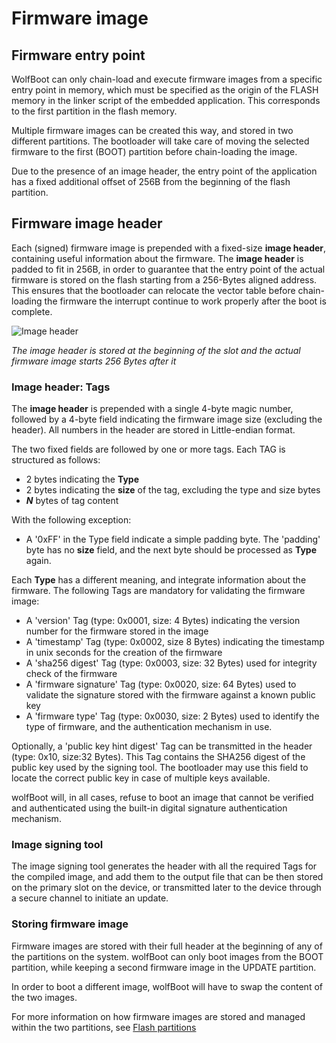 # Firmware image

## Firmware entry point

WolfBoot can only chain-load and execute firmware images from a specific entry point in memory,
which must be specified as the origin of the FLASH memory in the linker script of the embedded
application. This corresponds to the first partition in the flash memory.

Multiple firmware images can be created this way, and stored in two different partitions. The bootloader
will take care of moving the selected firmware to the first (BOOT) partition before chain-loading the image.

Due to the presence of an image header, the entry point of the application has a fixed additional offset 
of 256B from the beginning of the flash partition.

## Firmware image header

Each (signed) firmware image is prepended with a fixed-size **image header**, containing
useful information about the firmware. The **image header** is padded to fit in 256B, in order
to guarantee that the entry point of the actual firmware is stored on the flash starting from
a 256-Bytes aligned address. This ensures that the bootloader can relocate the vector table before
chain-loading the firmware the interrupt continue to work properly after the boot is complete.

![Image header](png/image_header.png)

*The image header is stored at the beginning of the slot and the actual firmware image starts 256 Bytes after it*

### Image header: Tags

The **image header** is prepended with a single 4-byte magic number, followed by a 4-byte field indicating the 
firmware image size (excluding the header). All numbers in the header are stored in Little-endian format.

The two fixed fields are followed by one or more tags. Each TAG is structured as follows:

  - 2 bytes indicating the **Type**
  - 2 bytes indicating the **size** of the tag, excluding the type and size bytes
  - ***N*** bytes of tag content

With the following exception:
  - A '0xFF' in the Type field indicate a simple padding byte. The 'padding' byte has no **size** field, and the next byte should be processed as **Type** again.

Each **Type** has a different meaning, and integrate information about the firmware. The following Tags are mandatory for validating the firmware image:

  - A 'version' Tag (type: 0x0001, size: 4 Bytes) indicating the version number for the firmware stored in the image
  - A 'timestamp' Tag (type: 0x0002, size 8 Bytes) indicating the timestamp in unix seconds for the creation of the firmware
  - A 'sha256 digest' Tag (type: 0x0003, size: 32 Bytes) used for integrity check of the firmware
  - A 'firmware signature' Tag (type: 0x0020, size: 64 Bytes) used to validate the signature stored with the firmware against a known public key
  - A 'firmware type' Tag (type: 0x0030, size: 2 Bytes) used to identify the type of firmware, and the authentication mechanism in use.

Optionally, a 'public key hint digest' Tag can be transmitted in the header (type: 0x10, size:32 Bytes). This Tag contains the SHA256 digest of the public key used 
by the signing tool. The bootloader may use this field to locate the correct public key in case of multiple keys available.

wolfBoot will, in all cases, refuse to boot an image that cannot be verified and authenticated using the built-in digital signature authentication mechanism.


### Image signing tool

The image signing tool generates the header with all the required Tags for the compiled image, and add them to the output file that can be then
stored on the primary slot on the device, or transmitted later to the device through a secure channel to initiate an update.

### Storing firmware image

Firmware images are stored with their full header at the beginning of any of the partitions on the system.
wolfBoot can only boot images from the BOOT partition, while keeping a second firmware image in the UPDATE partition.

In order to boot a different image, wolfBoot will have to swap the content of the two images.

For more information on how firmware images are stored and managed within the two partitions, see [Flash partitions](flash_partitions.md)




